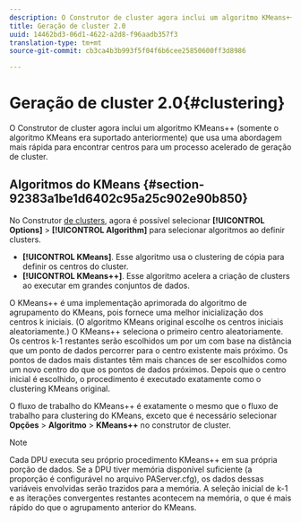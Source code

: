 ```yaml
---
description: O Construtor de cluster agora inclui um algoritmo KMeans++ (somente o algoritmo KMeans era suportado anteriormente) que usa uma abordagem mais rápida para encontrar centros para um processo acelerado de geração de cluster.
title: Geração de cluster 2.0
uuid: 14462bd3-06d1-4622-a2d8-f96aadb357f3
translation-type: tm+mt
source-git-commit: cb3ca4b3b993f5f04f6b6cee25850600ff3d8986

---
```



# Geração de cluster 2.0{#clustering}

O Construtor de cluster agora inclui um algoritmo KMeans++ (somente o algoritmo KMeans era suportado anteriormente) que usa uma abordagem mais rápida para encontrar centros para um processo acelerado de geração de cluster.

## Algoritmos do KMeans {#section-92383a1be1d6402c95a25c902e90b850}

No Construtor [de clusters](https://docs.adobe.com/help/en/data-workbench/using/client/analysis-visualizations/visitor-cluster/c-visitor-cluster.html), agora é possível selecionar **[!UICONTROL Options]** > **[!UICONTROL Algorithm]** para selecionar algoritmos ao definir clusters.

* **[!UICONTROL KMeans]**. Esse algoritmo usa o clustering de cópia para definir os centros do cluster.
* **[!UICONTROL KMeans++]**. Esse algoritmo acelera a criação de clusters ao executar em grandes conjuntos de dados.

<!-- <a id="section_8193A6D60C5540BB985085BE670B4544"></a> -->

O KMeans++ é uma implementação aprimorada do algoritmo de agrupamento do KMeans, pois fornece uma melhor inicialização dos centros k iniciais. (O algoritmo KMeans original escolhe os centros iniciais aleatoriamente.) O KMeans++ seleciona o primeiro centro aleatoriamente. Os centros k-1 restantes serão escolhidos um por um com base na distância que um ponto de dados percorrer para o centro existente mais próximo. Os pontos de dados mais distantes têm mais chances de ser escolhidos como um novo centro do que os pontos de dados próximos. Depois que o centro inicial é escolhido, o procedimento é executado exatamente como o clustering KMeans original.

O fluxo de trabalho do KMeans++ é exatamente o mesmo que o fluxo de trabalho para clustering do KMeans, exceto que é necessário selecionar **Opções** > **Algoritmo** > **KMeans++** no construtor de cluster.

>[!NOTE]
>
>Cada DPU executa seu próprio procedimento KMeans++ em sua própria porção de dados. Se a DPU tiver memória disponível suficiente (a proporção é configurável no arquivo PAServer.cfg), os dados dessas variáveis envolvidas serão trazidos para a memória. A seleção inicial de k-1 e as iterações convergentes restantes acontecem na memória, o que é mais rápido do que o agrupamento anterior do KMeans.

